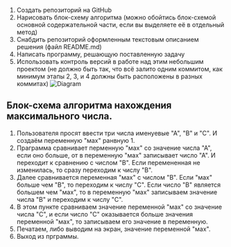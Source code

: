 1. Создать репозиторий на GitHub
2. Нарисовать блок-схему алгоритма (можно обойтись блок-схемой основной содержательной части, если вы выделяете её в отдельный метод)
3. Снабдить репозиторий оформленным текстовым описанием решения (файл README.md)
4. Написать программу, решающую поставленную задачу
5. Использовать контроль версий в работе над этим небольшим проектом (не должно быть так, что всё залито одним коммитом, как минимум этапы 2, 3, и 4 должны быть расположены в разных коммитах)
![Diagram](https://user-images.githubusercontent.com/116267719/209050660-dd1e62cf-b562-4fb2-a907-544a2a31f50d.jpg)


## Блок-схема алгоритма нахождения максимального числа.

1. Пользователя просят ввести три числа именуевые "А", "В" и "С". И создаём переменную "мах" ранвную 1.
2. Праграмма сравнивает перменную "мах" со значение числа "А", если оно больше, от в переменную "мах" записывает число "А". И переходит к сравнению с числом "В". Если перемененная не изменилась, то сразу переходим к числу "В".
3. Далее сравнивается переменная "мах" с числом "В". Если "мах" больше чем "В", то переходим к числу "С". Если число "В" является большем чем "мах", то в переменную "мах" записываем значение числа "В" и переходим к числу "С".
4. В этом пункте сравниваем  значение переменной "мах" со значение числа "С", и если число "С" оказывается больше значения переменной "мах", то записываем его значение в переменную.
5. Печатаем, либо выводим на экран, значение переменной "мах".
6. Выход из прграммы.